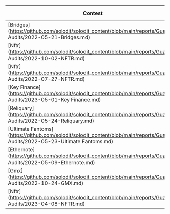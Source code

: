 | Contest | Highs | Mediums | Lows | Total Submissions |
| ------ | ----- | ------- | ---- | ----------------- |
| [Bridges](https://github.com/solodit/solodit_content/blob/main/reports/Guardian Audits/2022-05-21-Bridges.md) | 3 | 8 | 12 | 23 |
| [Nftr](https://github.com/solodit/solodit_content/blob/main/reports/Guardian Audits/2022-10-02-NFTR.md) | 0 | 1 | 16 | 17 |
| [Nftr](https://github.com/solodit/solodit_content/blob/main/reports/Guardian Audits/2022-07-27-NFTR.md) | 0 | 4 | 7 | 11 |
| [Key Finance](https://github.com/solodit/solodit_content/blob/main/reports/Guardian Audits/2023-05-01-Key Finance.md) | 3 | 9 | 5 | 17 |
| [Reliquary](https://github.com/solodit/solodit_content/blob/main/reports/Guardian Audits/2022-05-24-Reliquary.md) | 0 | 6 | 3 | 9 |
| [Ultimate Fantoms](https://github.com/solodit/solodit_content/blob/main/reports/Guardian Audits/2022-05-23-Ultimate Fantoms.md) | 0 | 5 | 13 | 18 |
| [Ethernote](https://github.com/solodit/solodit_content/blob/main/reports/Guardian Audits/2022-05-09-Ethernote.md) | 1 | 2 | 10 | 13 |
| [Gmx](https://github.com/solodit/solodit_content/blob/main/reports/Guardian Audits/2022-10-24-GMX.md) | 13 | 11 | 30 | 54 |
| [Nftr](https://github.com/solodit/solodit_content/blob/main/reports/Guardian Audits/2023-04-08-NFTR.md) | 4 | 4 | 4 | 12 |
